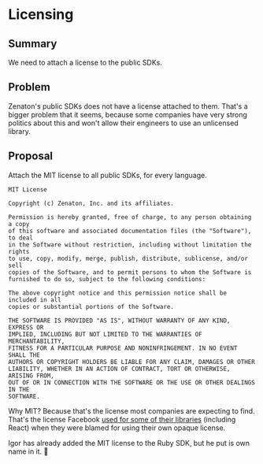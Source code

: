 # Licensing

## Summary

We need to attach a license to the public SDKs.

## Problem

Zenaton's public SDKs does not have a license attached to them. That's a bigger problem that it seems, because some companies have very strong politics about this and won't allow their engineers to use an unlicensed library.

## Proposal

Attach the MIT license to all public SDKs, for every language.

```
MIT License

Copyright (c) Zenaton, Inc. and its affiliates.

Permission is hereby granted, free of charge, to any person obtaining a copy
of this software and associated documentation files (the "Software"), to deal
in the Software without restriction, including without limitation the rights
to use, copy, modify, merge, publish, distribute, sublicense, and/or sell
copies of the Software, and to permit persons to whom the Software is
furnished to do so, subject to the following conditions:

The above copyright notice and this permission notice shall be included in all
copies or substantial portions of the Software.

THE SOFTWARE IS PROVIDED "AS IS", WITHOUT WARRANTY OF ANY KIND, EXPRESS OR
IMPLIED, INCLUDING BUT NOT LIMITED TO THE WARRANTIES OF MERCHANTABILITY,
FITNESS FOR A PARTICULAR PURPOSE AND NONINFRINGEMENT. IN NO EVENT SHALL THE
AUTHORS OR COPYRIGHT HOLDERS BE LIABLE FOR ANY CLAIM, DAMAGES OR OTHER
LIABILITY, WHETHER IN AN ACTION OF CONTRACT, TORT OR OTHERWISE, ARISING FROM,
OUT OF OR IN CONNECTION WITH THE SOFTWARE OR THE USE OR OTHER DEALINGS IN THE
SOFTWARE.
```

Why MIT? Because that's the license most companies are expecting to find. That's the license Facebook [used for some of their libraries](https://code.fb.com/web/relicensing-react-jest-flow-and-immutable-js/) (including React) when they were blamed for using their own opaque license.

Igor has already added the MIT license to the Ruby SDK, but he put is own name in it. :thinking: